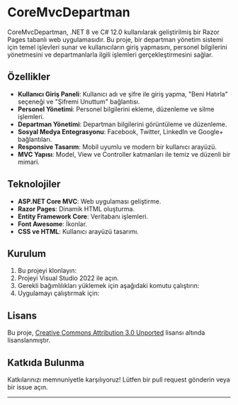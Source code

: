 # CoreMvcDepartman

CoreMvcDepartman, .NET 8 ve C# 12.0 kullanılarak geliştirilmiş bir Razor Pages tabanlı web uygulamasıdır. Bu proje, bir departman yönetim sistemi için temel işlevleri sunar ve kullanıcıların giriş yapmasını, personel bilgilerini yönetmesini ve departmanlarla ilgili işlemleri gerçekleştirmesini sağlar.

## Özellikler

- **Kullanıcı Giriş Paneli**: Kullanıcı adı ve şifre ile giriş yapma, "Beni Hatırla" seçeneği ve "Şifremi Unuttum" bağlantısı.
- **Personel Yönetimi**: Personel bilgilerini ekleme, düzenleme ve silme işlemleri.
- **Departman Yönetimi**: Departman bilgilerini görüntüleme ve düzenleme.
- **Sosyal Medya Entegrasyonu**: Facebook, Twitter, LinkedIn ve Google+ bağlantıları.
- **Responsive Tasarım**: Mobil uyumlu ve modern bir kullanıcı arayüzü.
- **MVC Yapısı**: Model, View ve Controller katmanları ile temiz ve düzenli bir mimari.

## Teknolojiler

- **ASP.NET Core MVC**: Web uygulaması geliştirme.
- **Razor Pages**: Dinamik HTML oluşturma.
- **Entity Framework Core**: Veritabanı işlemleri.
- **Font Awesome**: İkonlar.
- **CSS ve HTML**: Kullanıcı arayüzü tasarımı.

## Kurulum

1. Bu projeyi klonlayın:
2.  Projeyi Visual Studio 2022 ile açın.
3. Gerekli bağımlılıkları yüklemek için aşağıdaki komutu çalıştırın:
4. Uygulamayı çalıştırmak için:
   
## Lisans

Bu proje, [Creative Commons Attribution 3.0 Unported](http://creativecommons.org/licenses/by/3.0/) lisansı altında lisanslanmıştır.

## Katkıda Bulunma

Katkılarınızı memnuniyetle karşılıyoruz! Lütfen bir pull request gönderin veya bir issue açın.

---
